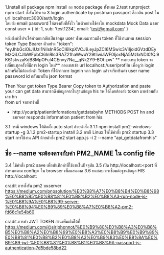 1.Install all package npm install ลง node package ทั้งหมด
2.test runproject npm start สั่งรันโปรเจค
3.login authenticate by postman passport
ล็อกอิน post ใน url  localhost:3000/auth/login  
โดยส่ง email password ให้ตรงกับที่ตั้งไว
  ในตัวอย่างใช้ค่าใน mockdata
   Mock Data user   
   const user = {
     id: 1,
     sub: 'test1234',
     email: 'test@gmail.com' 
   }

   หลังส่งค่าไปจะได้ค่าตอบกลับเป็นข้อมูล user ทั้งหมดมารวมถึง token ที่ใช้งานแทน session  token Type Bearer 
   ตัวอย่าง "token": "eyJhbGciOiJIUzI1NiIsInR5cCI6IkpXVCJ9.eyJpZCI6MSwic3ViIjoidGVzdDEyMzQiLCJlbWFpbCI6InRlc3RAZ21haWwuY29tIiwiaWF0IjoxNjA5MzIxNDI0fQ.9K61skvzaKdB8MpOFuI4CEnvy7Na__qNk2Y9-BOt-pw"
   ** หมายเหตุ  token จะเปลี่ยนทุกครั้งที่มีการ login ใหม่** 
   ลองเทสเข้า url localhost:<port>/user/profile เพื่อดูว่า login แล้วหรือไม่ต้องส่งค่า Token ที่ได้จากการ lognin  หาก login แล้วจะรีเทรินค่า user name password id กลับมาเป็น json format

Then Your get token Type Bearer Copy token to Authorization and paste your can get data  สามารถดึงข้อมูลจากในฐานข้อมูล his รพ ได้โดยต้องส่ง token มาพร้อมกับเลข hn  
   from url จากพาร์ทนี้
   - http://yourip/patientinfomations/getdatabyhn METHODS POST hn and server responds information patient from his


 3.1 กรณี windows ให้ติดตั้ง auto start ด้วยคำสั่ง
 3.1.1 npm install pm2-windows-startup -g
 3.1.2 pm2-startup install
 3.2 กรณี Linux ให้ใช้คำสั้ง pm2 startup
 3.3 start การใช้งาน API ด้วยคำสั่ง pm2 start app.js -i 2 --name "api_getdatafromhis"
 ## ชื่อ --name จะต้องตรงกับค่า PM2_NAME ใน config file
 3.4 ใช้คำสั่ง pm2 save เพื่อบันทึกค่าที่ใช้งานในปัจจุบัน
 3.5 เปิด http://localhost:<port ที่กำหนดตาม config> ใน browser เพื่อแสดงผล 
 3.6 ทดสอบการเชื่อมต่อฐานข้อมูล HIS http://localhost:<port>



 cradit การสั่งรัน pm2 บนserver https://medium.com/pnpsolution/%E0%B8%A7%E0%B8%B4%E0%B8%98%E0%B8%B5%E0%B8%81%E0%B8%B2%E0%B8%A3-run-node-js-%E0%B8%9A%E0%B8%99-server-%E0%B8%94%E0%B9%89%E0%B8%A7%E0%B8%A2-pm2-fd66c1e54b60
 
 
 cradit.การทำ JWT TOKEN อ่านเพิ่มเติมได้ที่ 
 https://medium.com/@siriphonnot/%E0%B9%80%E0%B8%A3%E0%B8%B5%E0%B8%A2%E0%B8%99%E0%B8%A3%E0%B8%B9%E0%B9%89%E0%B8%81%E0%B8%B2%E0%B8%A3%E0%B9%83%E0%B8%8A%E0%B9%89-jwt-%E0%B8%81%E0%B8%B1%E0%B8%9A-passport-js-authentication-7d5bde58bd22